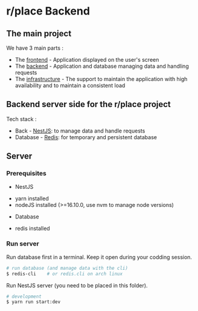 # r/place Backend

## The main project

We have 3 main parts :
* The [frontend](https://git.inpt.fr/dassied/rplace-frontend) - Application displayed on the user's screen
* The [backend](https://git.inpt.fr/dassied/rplace-backend) - Application and database managing data and handling requests
* The [infrastructure](https://git.inpt.fr/dassied/rplace-infra) - The support to maintain the application with high availability and to maintain a consistent load

## Backend server side for the r/place project

Tech stack :
* Back - [NestJS](https://nestjs.com/): to manage data and handle requests
* Database - [Redis](https://redis.io/): for temporary and persistent database

## Server

### Prerequisites

* NestJS
- yarn installed
- nodeJS installed (>=16.10.0, use nvm to manage node versions)
* Database
- redis installed

### Run server

Run database first in a terminal.
Keep it open during your codding session.
```bash
# run database (and manage data with the cli)
$ redis-cli    # or redis.cli on arch linux
```

Run NestJS server (you need to be placed in this folder).
```bash
# development
$ yarn run start:dev
```
